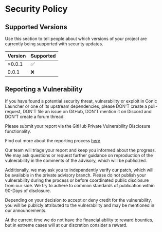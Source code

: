 # Security Policy

## Supported Versions

Use this section to tell people about which versions of your project are
currently being supported with security updates.

| Version | Supported          |
| ------- | ------------------ |
| >0.0.1  | :white_check_mark: |
| 0.0.1   | :x:                |

## Reporting a Vulnerability

If you have found a potential security threat, vulnerability or exploit in Conic Launcher
or one of its upstream dependencies, please DON'T create a pull-request, DON'T
file an issue on GitHub, DON'T mention it on Discord and DON'T create a forum thread.

Please submit your report via the GitHub Private Vulnerability Disclosure functionality.

Find out more about the reporting process [here](https://docs.github.com/en/code-security/security-advisories/guidance-on-reporting-and-writing/privately-reporting-a-security-vulnerability#privately-reporting-a-security-vulnerability).

Our team will triage your report and keep you informed about the progress.
We may ask questions or request further guidance on reproduction of the vulnerability in the comments of the advisory, which will be publicized.

Additionally, we may ask you to independently verify our patch, which will be available in the private advisory branch. Please do not publish your vulnerability during the process or before coordinated public disclosure from our side. We try to adhere to common standards of publication within 90-Days of disclosure.

Depending on your decision to accept or deny credit for the vulnerability, you will be publicly attributed to the vulnerability and may be mentioned in our announcements.

At the current time we do not have the financial ability to reward bounties,
but in extreme cases will at our discretion consider a reward.
